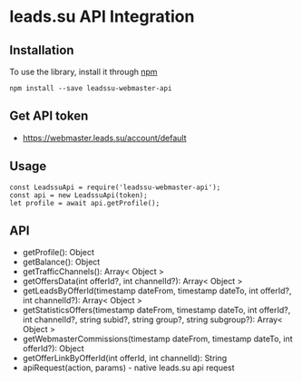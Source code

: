# leads.su API Integration

## Installation

To use the library, install it through [npm](https://npmjs.com)

```shell
npm install --save leadssu-webmaster-api
```

## Get API token
* https://webmaster.leads.su/account/default

## Usage
    const LeadssuApi = require('leadssu-webmaster-api');
    const api = new LeadssuApi(token);
    let profile = await api.getProfile();

## API
* getProfile(): Object
* getBalance(): Object
* getTrafficChannels(): Array< Object >
* getOffersData(int offerId?, int channelId?): Array< Object >
* getLeadsByOfferId(timestamp dateFrom, timestamp dateTo, int offerId?, int channelId?): Array< Object >
* getStatisticsOffers(timestamp dateFrom, timestamp dateTo, int offerId?, int channelId?, string subid?, string group?, string subgroup?): Array< Object >
* getWebmasterCommissions(timestamp dateFrom, timestamp dateTo, int offerId?): Object
* getOfferLinkByOfferId(int offerId, int channelId): String
* apiRequest(action, params) - native leads.su api request
